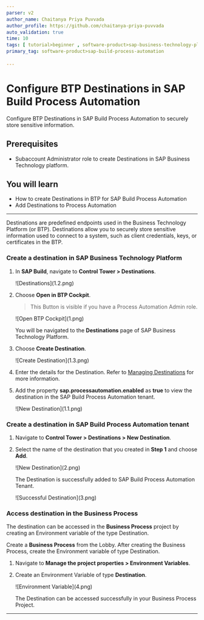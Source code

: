```yaml
---
parser: v2
author_name: Chaitanya Priya Puvvada
author_profile: https://github.com/chaitanya-priya-puvvada
auto_validation: true
time: 10
tags: [ tutorial>beginner , software-product>sap-business-technology-platform , tutorial>free-tier]
primary_tag: software-product>sap-build-process-automation

---
```


# Configure BTP Destinations in SAP Build Process Automation
<!-- description --> Configure BTP Destinations in SAP Build Process Automation to securely store sensitive information.

## Prerequisites
 - Subaccount Administrator role to create Destinations in SAP Business Technology platform.

## You will learn
  - How to create Destinations in BTP for SAP Build Process Automation
  - Add Destinations to Process Automation

---
Destinations are predefined endpoints used in the Business Technology Platform (or BTP). Destinations allow you to securely store sensitive information used to connect to a system, such as client credentials, keys, or certificates in the BTP.

### Create a destination in SAP Business Technology Platform



1.  In **SAP Build**, navigate to **Control Tower > Destinations**.

    <!-- border -->![Destinations](1.2.png)

2.  Choose **Open in BTP Cockpit**.

    >This Button is visible if you have a Process Automation Admin role.

    <!-- border -->![Open BTP Cockpit](1.png)

    You will be navigated to the **Destinations** page of SAP Business Technology Platform.

3.  Choose **Create Destination**.
   
    <!-- border -->![Create Destination](1.3.png)

4.  Enter the details for the Destination. Refer to [Managing Destinations](https://help.sap.com/docs/CP_CONNECTIVITY/cca91383641e40ffbe03bdc78f00f681/84e45e071c7646c88027fffc6a7bb787.html) for more information.

5.  Add the property **sap.processautomation.enabled** as **true** to view the destination in the SAP Build Process Automation tenant.    

    <!-- border -->![New Destination](1.1.png)



### Create a destination in SAP Build Process Automation tenant


1.  Navigate to **Control Tower > Destinations > New Destination**.

2.  Select the name of the destination that you created in **Step 1** and choose **Add**.

    <!-- border -->![New Destination](2.png)

    The Destination is successfully added to SAP Build Process Automation Tenant.

    <!-- border -->![Successful Destination](3.png)


### Access destination in the Business Process



The destination can be accessed in the **Business Process** project  by creating an Environment variable of the type Destination.

Create a **Business Process** from the Lobby. After creating the Business Process, create the Environment variable of type Destination.

1.  Navigate to **Manage the project properties > Environment Variables**.

2.  Create an Environment Variable of type **Destination**.

    <!-- border -->![Environment Variable](4.png)

    The Destination can be accessed successfully in your Business Process Project.


---
